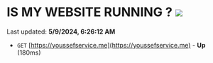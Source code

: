 # IS MY WEBSITE RUNNING ? [![](https://img.shields.io/static/v1?label=Sponsor&message=%E2%9D%A4&logo=GitHub&color=%23fe8e86)](https://github.com/sponsors/<username>)

Last updated: **5/9/2024, 6:26:12 AM**

- `GET` [https://youssefservice.me](https://youssefservice.me) - **Up** (180ms)
